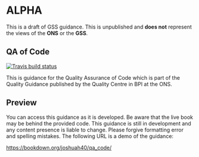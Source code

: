 

# ALPHA

This is a draft of GSS guidance. This is unpublished and **does not** represent the views of the **ONS** or the **GSS**. 

## QA of Code
<!-- badges: start -->
[![Travis build status](https://travis-ci.org/best-practice-and-impact/QA_of_coding.svg?branch=master)](https://travis-ci.org/best-practice-and-impact/QA_of_coding)
<!-- badges: end -->



This is guidance for the Quality Assurance of Code which is part of the Quality Guidance published by the Quality Centre in BPI at the ONS. 

## Preview

You can access this guidance as it is developed. Be aware that the live book may be behind the provided code. This guidance is still in development and any content presence is liable to change. Please forgive formatting error and spelling mistakes. The following URL is a demo of the guidance:

https://bookdown.org/joshuah40/qa_code/
